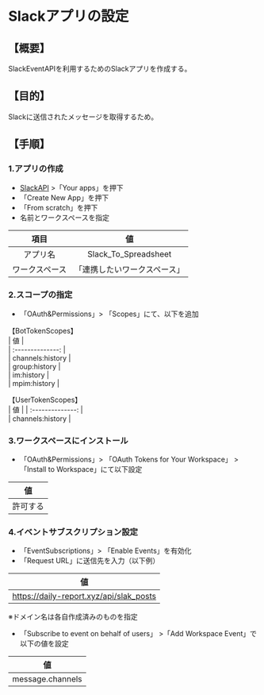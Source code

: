 # Slackアプリの設定

## 【概要】  

SlackEventAPIを利用するためのSlackアプリを作成する。

## 【目的】  

Slackに送信されたメッセージを取得するため。

## 【手順】  

### 1.アプリの作成  
- [SlackAPI](https://api.slack.com/ ) >「Your apps」を押下  
- 「Create New App」を押下
- 「From scratch」を押下  
- 名前とワークスペースを指定  

|       項目       |                    値                    |  
| :--------------: | :--------------------------------------: |  
| アプリ名 | Slack_To_Spreadsheet|  
| ワークスペース | 「連携したいワークスペース」|  

### 2.スコープの指定  
- 「OAuth&Permissions」> 「Scopes」にて、以下を追加  

【BotTokenScopes】  
|       値       |   
| :--------------: |     
| channels:history |     
| group:history |   
| im:history |   
| mpim:history |   

【UserTokenScopes】  
|       値       | 
| :--------------: |   
| channels:history |  

### 3.ワークスペースにインストール  
- 「OAuth&Permissions」> 「OAuth Tokens for Your Workspace」 > 「Install to Workspace」にて以下設定

|       値       |   
| :--------------: |     
| 許可する |  

### 4.イベントサブスクリプション設定  
- 「EventSubscriptions」> 「Enable Events」を有効化  
- 「Request URL」に送信先を入力（以下例）

|       値       |   
| :--------------: |     
| https://daily-report.xyz/api/slak_posts |  
※ドメイン名は各自作成済みのものを指定  

- 「Subscribe to event on behalf of users」 >「Add Workspace Event」で以下の値を設定  

|       値       |   
| :--------------: |     
| message.channels |  
  

